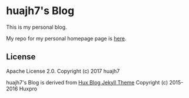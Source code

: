 # huajh7's Blog

This is my personal blog.


My repo for my personal homepage page is [here](https://github.com/huajh/huajh.github.io).


## License

Apache License 2.0. Copyright (c) 2017 huajh7

huajh7's Blog is derived from [Hux Blog Jekyll Theme](https://github.com/Huxpro/huxpro.github.io) Copyright (c) 2015-2016 Huxpro

